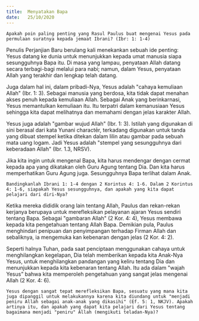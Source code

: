 ```yaml
---
title:  Menyatakan Bapa
date:   25/10/2020
---
```


`Apakah poin paling penting yang Rasul Paulus buat mengenai Yesus pada permulaan suratnya kepada jemaat Ibrani? (Ibr: 1: 1-4)`

Penulis Perjanjian Baru berulang kali menekankan sebuah ide penting: Yesus datang ke dunia untuk menunjukkan kepada umat manusia siapa sesungguhnya Bapa itu. Di masa yang lampau, penyataan Allah datang secara terbagi-bagi melalui para nabi; namun, dalam Yesus, penyataan Allah yang terakhir dan lengkap telah datang. 

Juga dalam hal ini, dalam pribadi-Nya, Yesus adalah "cahaya kemuliaan Allah" (Ibr. 1: 3). Sebagai manusia yang berdosa, kita tidak dapat menahan akses penuh kepada kemuliaan Allah. Sebagai Anak yang berinkarnasi, Yesus memantulkan kemuliaan itu. Itu terpatri dalam kemanusiaan Yesus sehingga kita dapat melihatnya dan memahami dengan jelas karakter Allah.

Yesus juga adalah "gambar wujud Allah" (Ibr. 1: 3). Istilah yang digunakan di sini berasal dari kata Yunani charactēr, terkadang digunakan untuk tanda yang dibuat stempel ketika ditekan dalam lilin atau gambar pada sebuah mata uang logam. Jadi Yesus adalah "stempel yang sesungguhnya dari keberadaan Allah" (Ibr. 1.3, NRSV).

Jika kita ingin untuk mengenal Bapa, kita harus mendengar dengan cermat kepada apa yang dikatakan oleh Guru Agung tentang Dia. Dan kita harus memperhatikan Guru Agung juga. Sesungguhnya Bapa terlihat dalam Anak.

`Bandingkanlah Ibrani 1: 1-4 dengan 2 Korintus 4: 1-6. Dalam 2 Korintus 4: 1-6, siapakah Yesus sesungguhnya, dan apakah yang kita dapat pelajari dari diri-Nya?`

Ketika mereka dididik orang lain tentang Allah, Paulus dan rekan-rekan kerjanya berupaya untuk merefleksikan pelayanan ajaran Yesus sendiri tentang Bapa. Sebagai "gambaran Allah" (2 Kor. 4: 4), Yesus membawa kepada kita pengetahuan tentang Allah Bapa. Demikian pula, Paulus menghindari penipuan dan penyimpangan terhadap Firman Allah dan sebaliknya, ia mengemuka kan kebenaran dengan jelas (2 Kor. 4: 2).

Seperti halnya Tuhan, pada saat penciptaan menggunakan cahaya untuk menghilangkan kegelapan, Dia telah memberikan kepada kita Anak-Nya Yesus, untuk menghilangkan pandangan yang keliru tentang Dia dan menunjukkan kepada kita kebenaran tentang Allah. Itu ada dalam "wajah Yesus” bahwa kita memperoleh pengetahuan yang sangat jelas mengenai Allah (2 Kor. 4: 6). 

`Yesus dengan sangat tepat merefleksikan Bapa, sesuatu yang mana kita juga dipanggil untuk melakukannya karena kita diundang untuk "menjadi peniru Allah sebagai anak-anak yang dikasihi" (Ef. 5: 1, NKJV). Apakah artinya itu, dan apakah yang dapat kita pelajari dari Yesus tentang bagaimana menjadi "peniru" Allah (mengikuti teladan-Nya)?`